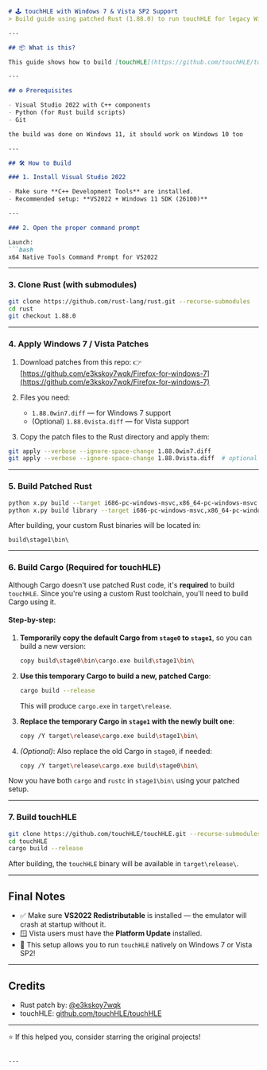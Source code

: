 

````markdown
# 🕹️ touchHLE with Windows 7 & Vista SP2 Support  
> Build guide using patched Rust (1.88.0) to run touchHLE for legacy Windows systems

---

## 📦 What is this?

This guide shows how to build [touchHLE](https://github.com/touchHLE/touchHLE) on **Windows 7** and **Windows Vista SP2** using a **patched version of Rust 1.88.0** that restores compatibility with these platforms.

---

## ⚙️ Prerequisites

- Visual Studio 2022 with C++ components  
- Python (for Rust build scripts)  
- Git   

the build was done on Windows 11, it should work on Windows 10 too

---

## 🛠️ How to Build

### 1. Install Visual Studio 2022

- Make sure **C++ Development Tools** are installed.
- Recommended setup: **VS2022 + Windows 11 SDK (26100)**

---

### 2. Open the proper command prompt

Launch:  
```bash
x64 Native Tools Command Prompt for VS2022
````

---

### 3. Clone Rust (with submodules)

```bash
git clone https://github.com/rust-lang/rust.git --recurse-submodules
cd rust
git checkout 1.88.0
```

---

### 4. Apply Windows 7 / Vista Patches

1. Download patches from this repo:
   👉 [https://github.com/e3kskoy7wqk/Firefox-for-windows-7](https://github.com/e3kskoy7wqk/Firefox-for-windows-7)

2. Files you need:

   * `1.88.0win7.diff` — for Windows 7 support
   * (Optional) `1.88.0vista.diff` — for Vista support

3. Copy the patch files to the Rust directory and apply them:

```bash
git apply --verbose --ignore-space-change 1.88.0win7.diff
git apply --verbose --ignore-space-change 1.88.0vista.diff  # optional
```

---

### 5. Build Patched Rust

```bash
python x.py build --target i686-pc-windows-msvc,x86_64-pc-windows-msvc
python x.py build library --target i686-pc-windows-msvc,x86_64-pc-windows-msvc
```

After building, your custom Rust binaries will be located in:

```
build\stage1\bin\
```

---

### 6. Build Cargo (Required for touchHLE)

Although Cargo doesn't use patched Rust code, it's **required** to build `touchHLE`.
Since you're using a custom Rust toolchain, you'll need to build Cargo using it.

#### Step-by-step:

1. **Temporarily copy the default Cargo from `stage0` to `stage1`**, so you can build a new version:

   ```bash
   copy build\stage0\bin\cargo.exe build\stage1\bin\
   ```

2. **Use this temporary Cargo to build a new, patched Cargo**:

   ```bash
   cargo build --release
   ```

   This will produce `cargo.exe` in `target\release`.

3. **Replace the temporary Cargo in `stage1` with the newly built one**:

   ```bash
   copy /Y target\release\cargo.exe build\stage1\bin\
   ```

4. *(Optional)*: Also replace the old Cargo in `stage0`, if needed:

   ```bash
   copy /Y target\release\cargo.exe build\stage0\bin\
   ```

Now you have both `cargo` and `rustc` in `stage1\bin\` using your patched setup.

---

### 7. Build touchHLE

```bash
git clone https://github.com/touchHLE/touchHLE.git --recurse-submodules
cd touchHLE
cargo build --release
```

After building, the `touchHLE` binary will be available in `target\release\`.

---

## Final Notes

* ✅ Make sure **VS2022 Redistributable** is installed — the emulator will crash at startup without it.
* 🪟 Vista users must have the **Platform Update** installed.
* 🚀 This setup allows you to run `touchHLE` natively on Windows 7 or Vista SP2!

---

## Credits

* Rust patch by: [@e3kskoy7wqk](https://github.com/e3kskoy7wqk)
* touchHLE: [github.com/touchHLE/touchHLE](https://github.com/touchHLE/touchHLE)

---

⭐ If this helped you, consider starring the original projects!

```

---
